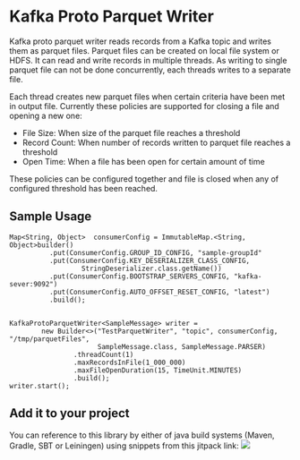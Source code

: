 # Kafka Proto Parquet Writer
Kafka proto parquet writer reads records from a Kafka topic and writes them as parquet files. Parquet files can be created on local file system or HDFS. It can read and write records in multiple threads. As writing to single parquet file can not be done concurrently, each threads writes to a separate file. 

Each thread creates new parquet files when certain criteria have been met in output file. Currently these policies are supported for closing a file and opening a new one:

* File Size: When size of the parquet file reaches a threshold
* Record Count: When number of records written to parquet file reaches a threshold
* Open Time: When a file has been open for certain amount of time

These policies can be configured together and file is closed when any of configured threshold has been reached.
## Sample Usage

```
Map<String, Object>  consumerConfig = ImmutableMap.<String, Object>builder()
          .put(ConsumerConfig.GROUP_ID_CONFIG, "sample-groupId"
          .put(ConsumerConfig.KEY_DESERIALIZER_CLASS_CONFIG,
                  StringDeserializer.class.getName())
          .put(ConsumerConfig.BOOTSTRAP_SERVERS_CONFIG, "kafka-sever:9092")
          .put(ConsumerConfig.AUTO_OFFSET_RESET_CONFIG, "latest")
          .build();


KafkaProtoParquetWriter<SampleMessage> writer =
        new Builder<>("TestParquetWriter", "topic", consumerConfig, "/tmp/parquetFiles",
                      SampleMessage.class, SampleMessage.PARSER)
                .threadCount(1)
                .maxRecordsInFile(1_000_000)
                .maxFileOpenDuration(15, TimeUnit.MINUTES)
                .build();
writer.start();
```

## Add it to your project
You can reference to this library by either of java build systems (Maven, Gradle, SBT or Leiningen) using snippets from this jitpack link:
[![](https://jitpack.io/v/sahabpardaz/kafka-parquet-writer.svg)](https://jitpack.io/#sahabpardaz/kafka-parquet-writer)